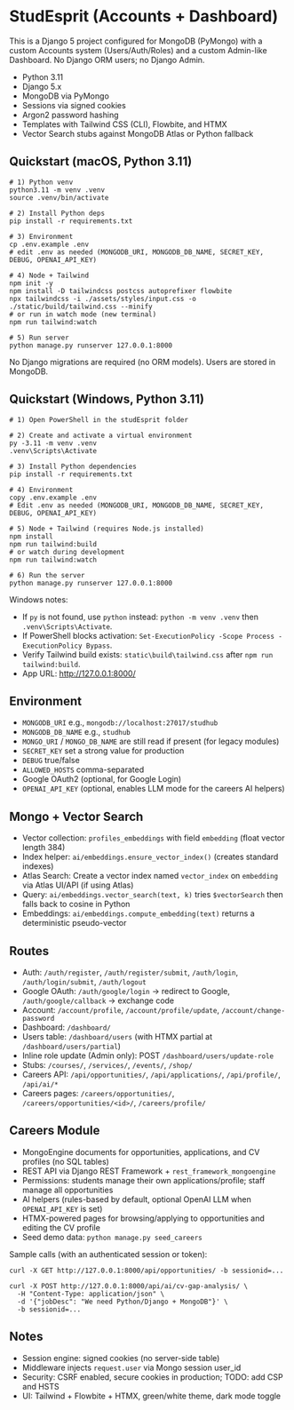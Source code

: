 # StudEsprit (Accounts + Dashboard)

This is a Django 5 project configured for MongoDB (PyMongo) with a custom Accounts system (Users/Auth/Roles) and a custom Admin-like Dashboard. No Django ORM users; no Django Admin.

- Python 3.11
- Django 5.x
- MongoDB via PyMongo
- Sessions via signed cookies
- Argon2 password hashing
- Templates with Tailwind CSS (CLI), Flowbite, and HTMX
- Vector Search stubs against MongoDB Atlas or Python fallback

## Quickstart (macOS, Python 3.11)

```
# 1) Python venv
python3.11 -m venv .venv
source .venv/bin/activate

# 2) Install Python deps
pip install -r requirements.txt

# 3) Environment
cp .env.example .env
# edit .env as needed (MONGODB_URI, MONGODB_DB_NAME, SECRET_KEY, DEBUG, OPENAI_API_KEY)

# 4) Node + Tailwind
npm init -y
npm install -D tailwindcss postcss autoprefixer flowbite
npx tailwindcss -i ./assets/styles/input.css -o ./static/build/tailwind.css --minify
# or run in watch mode (new terminal)
npm run tailwind:watch

# 5) Run server
python manage.py runserver 127.0.0.1:8000
```

No Django migrations are required (no ORM models). Users are stored in MongoDB.

## Quickstart (Windows, Python 3.11)

```
# 1) Open PowerShell in the studEsprit folder

# 2) Create and activate a virtual environment
py -3.11 -m venv .venv
.venv\Scripts\Activate

# 3) Install Python dependencies
pip install -r requirements.txt

# 4) Environment
copy .env.example .env
# Edit .env as needed (MONGODB_URI, MONGODB_DB_NAME, SECRET_KEY, DEBUG, OPENAI_API_KEY)

# 5) Node + Tailwind (requires Node.js installed)
npm install
npm run tailwind:build
# or watch during development
npm run tailwind:watch

# 6) Run the server
python manage.py runserver 127.0.0.1:8000
```

Windows notes:
- If `py` is not found, use `python` instead: `python -m venv .venv` then `.venv\Scripts\Activate`.
- If PowerShell blocks activation: `Set-ExecutionPolicy -Scope Process -ExecutionPolicy Bypass`.
- Verify Tailwind build exists: `static\build\tailwind.css` after `npm run tailwind:build`.
- App URL: http://127.0.0.1:8000/

## Environment

- `MONGODB_URI` e.g., `mongodb://localhost:27017/studhub`
- `MONGODB_DB_NAME` e.g., `studhub`
- `MONGO_URI` / `MONGO_DB_NAME` are still read if present (for legacy modules)
- `SECRET_KEY` set a strong value for production
- `DEBUG` true/false
- `ALLOWED_HOSTS` comma-separated
- Google OAuth2 (optional, for Google Login)
- `OPENAI_API_KEY` (optional, enables LLM mode for the careers AI helpers)
 
## Mongo + Vector Search

- Vector collection: `profiles_embeddings` with field `embedding` (float vector length 384)
- Index helper: `ai/embeddings.ensure_vector_index()` (creates standard indexes)
- Atlas Search: Create a vector index named `vector_index` on `embedding` via Atlas UI/API (if using Atlas)
- Query: `ai/embeddings.vector_search(text, k)` tries `$vectorSearch` then falls back to cosine in Python
- Embeddings: `ai/embeddings.compute_embedding(text)` returns a deterministic pseudo-vector




## Routes

- Auth: `/auth/register`, `/auth/register/submit`, `/auth/login`, `/auth/login/submit`, `/auth/logout`
- Google OAuth: `/auth/google/login` → redirect to Google, `/auth/google/callback` → exchange code
- Account: `/account/profile`, `/account/profile/update`, `/account/change-password`
- Dashboard: `/dashboard/`
- Users table: `/dashboard/users` (with HTMX partial at `/dashboard/users/partial`)
- Inline role update (Admin only): POST `/dashboard/users/update-role`
- Stubs: `/courses/`, `/services/`, `/events/`, `/shop/`
- Careers API: `/api/opportunities/`, `/api/applications/`, `/api/profile/`, `/api/ai/*`
- Careers pages: `/careers/opportunities/`, `/careers/opportunities/<id>/`, `/careers/profile/`

## Careers Module

- MongoEngine documents for opportunities, applications, and CV profiles (no SQL tables)
- REST API via Django REST Framework + `rest_framework_mongoengine`
- Permissions: students manage their own applications/profile; staff manage all opportunities
- AI helpers (rules-based by default, optional OpenAI LLM when `OPENAI_API_KEY` is set)
- HTMX-powered pages for browsing/applying to opportunities and editing the CV profile
- Seed demo data: `python manage.py seed_careers`

Sample calls (with an authenticated session or token):

```
curl -X GET http://127.0.0.1:8000/api/opportunities/ -b sessionid=...

curl -X POST http://127.0.0.1:8000/api/ai/cv-gap-analysis/ \
  -H "Content-Type: application/json" \
  -d '{"jobDesc": "We need Python/Django + MongoDB"}' \
  -b sessionid=...
```

## Notes

- Session engine: signed cookies (no server-side table)
- Middleware injects `request.user` via Mongo session user_id
- Security: CSRF enabled, secure cookies in production; TODO: add CSP and HSTS
- UI: Tailwind + Flowbite + HTMX, green/white theme, dark mode toggle
